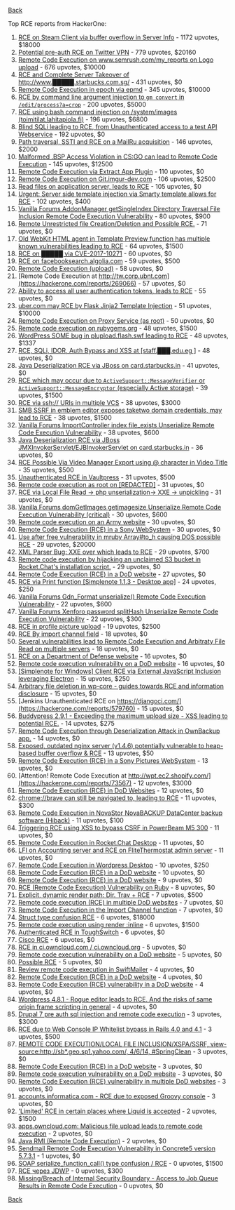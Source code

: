 [Back](../README.md)

Top RCE reports from HackerOne:

1. [RCE on Steam Client via buffer overflow in Server Info](https://hackerone.com/reports/470520) - 1172 upvotes, $18000
2. [Potential pre-auth RCE on Twitter VPN](https://hackerone.com/reports/591295) - 779 upvotes, $20160
3. [Remote Code Execution on www.semrush.com/my_reports on Logo upload](https://hackerone.com/reports/403417) - 676 upvotes, $10000
4. [RCE and Complete Server Takeover of http://www.█████.starbucks.com.sg/](https://hackerone.com/reports/502758) - 431 upvotes, $0
5. [Remote Code Execution in epoch via epmd](https://hackerone.com/reports/450365) - 345 upvotes, $10000
6. [RCE by command line argument injection to `gm convert` in `/edit/process?a=crop`](https://hackerone.com/reports/212696) - 200 upvotes, $5000
7. [RCE using bash command injection on /system/images (toimitilat.lahitapiola.fi)](https://hackerone.com/reports/303061) - 196 upvotes, $6800
8. [Blind SQLi leading to RCE, from Unauthenticated access to a test API Webservice](https://hackerone.com/reports/592400) - 192 upvotes, $0
9. [Path traversal, SSTI and RCE on a MailRu acquisition](https://hackerone.com/reports/536130) - 146 upvotes, $2000
10. [Malformed .BSP Access Violation in CS:GO can lead to Remote Code Execution](https://hackerone.com/reports/351014) - 145 upvotes, $12500
11. [Remote Code Execution via Extract App Plugin](https://hackerone.com/reports/546753) - 110 upvotes, $0
12. [Remote Code Execution on Git.imgur-dev.com](https://hackerone.com/reports/206227) - 106 upvotes, $2500
13. [Read files on application server, leads to RCE](https://hackerone.com/reports/178152) - 105 upvotes, $0
14. [Urgent: Server side template injection via Smarty template allows for RCE](https://hackerone.com/reports/164224) - 102 upvotes, $400
15. [Vanilla Forums AddonManager getSingleIndex Directory Traversal File Inclusion Remote Code Execution Vulnerability](https://hackerone.com/reports/411140) - 80 upvotes, $900
16. [Remote Unrestricted file Creation/Deletion and Possible RCE.](https://hackerone.com/reports/191884) - 71 upvotes, $0
17. [Old WebKit HTML agent in Template Preview function has multiple known vulnerabilities leading to RCE](https://hackerone.com/reports/520717) - 64 upvotes, $1500
18. [RCE on █████ via CVE-2017-10271](https://hackerone.com/reports/576887) - 60 upvotes, $0
19. [RCE on facebooksearch.algolia.com](https://hackerone.com/reports/134321) - 59 upvotes, $500
20. [Remote Code Execution (upload)](https://hackerone.com/reports/116575) - 58 upvotes, $0
21. [Remote Code Execution at http://tw.corp.ubnt.com](https://hackerone.com/reports/269066) - 57 upvotes, $0
22. [Ability to access all user authentication tokens, leads to RCE](https://hackerone.com/reports/158330) - 55 upvotes, $0
23. [uber.com may RCE by Flask Jinja2 Template Injection](https://hackerone.com/reports/125980) - 51 upvotes, $10000
24. [Remote Code Execution on Proxy Service (as root)](https://hackerone.com/reports/401136) - 50 upvotes, $0
25. [Remote code execution on rubygems.org](https://hackerone.com/reports/274990) - 48 upvotes, $1500
26. [WordPress SOME bug in plupload.flash.swf leading to RCE](https://hackerone.com/reports/134738) - 48 upvotes, $1337
27. [RCE, SQLi, IDOR, Auth Bypass and XSS at [staff.███.edu.eg ]](https://hackerone.com/reports/404874) - 48 upvotes, $0
28. [Java Deserialization RCE via JBoss on card.starbucks.in](https://hackerone.com/reports/221294) - 41 upvotes, $0
29. [RCE which may occur due to `ActiveSupport::MessageVerifier` or `ActiveSupport::MessageEncryptor` (especially Active storage)](https://hackerone.com/reports/473888) - 39 upvotes, $1500
30. [RCE via ssh:// URIs in multiple VCS](https://hackerone.com/reports/260005) - 38 upvotes, $3000
31. [SMB SSRF in emblem editor exposes taketwo domain credentials, may lead to RCE](https://hackerone.com/reports/288353) - 38 upvotes, $1500
32. [Vanilla Forums ImportController index file_exists Unserialize Remote Code Execution Vulnerability](https://hackerone.com/reports/410237) - 38 upvotes, $600
33. [Java Deserialization RCE via JBoss JMXInvokerServlet/EJBInvokerServlet on card.starbucks.in](https://hackerone.com/reports/153026) - 36 upvotes, $0
34. [RCE Possible Via Video Manager Export using @ character in Video Title](https://hackerone.com/reports/146593) - 35 upvotes, $500
35. [Unauthenticated RCE in Vaultpress](https://hackerone.com/reports/236552) - 31 upvotes, $500
36. [Remote code execution as root on [REDACTED]](https://hackerone.com/reports/58914) - 31 upvotes, $0
37. [RCE via Local File Read -> php unserialization-> XXE -> unpickling](https://hackerone.com/reports/415501) - 31 upvotes, $0
38. [Vanilla Forums domGetImages getimagesize Unserialize Remote Code Execution Vulnerability (critical)](https://hackerone.com/reports/410882) - 30 upvotes, $600
39. [Remote code execution on an Army website](https://hackerone.com/reports/188284) - 30 upvotes, $0
40. [Remote Code Execution (RCE) in a Sony WebSystem](https://hackerone.com/reports/329572) - 30 upvotes, $0
41. [Use after free vulnerability in mruby Array#to_h causing DOS possible RCE](https://hackerone.com/reports/181321) - 29 upvotes, $20000
42. [XML Parser Bug: XXE over which leads to RCE](https://hackerone.com/reports/55431) - 29 upvotes, $700
43. [Remote code execution by hijacking an unclaimed S3 bucket in Rocket.Chat's installation script.](https://hackerone.com/reports/399166) - 29 upvotes, $0
44. [Remote Code Execution (RCE) in a DoD website](https://hackerone.com/reports/211381) - 27 upvotes, $0
45. [RCE via Print function [Simplenote 1.1.3 - Desktop app]](https://hackerone.com/reports/358049) - 24 upvotes, $250
46. [Vanilla Forums Gdn_Format unserialize() Remote Code Execution Vulnerability](https://hackerone.com/reports/407552) - 22 upvotes, $600
47. [Vanilla Forums Xenforo password splitHash Unserialize Remote Code Execution Vulnerability](https://hackerone.com/reports/410212) - 22 upvotes, $300
48. [RCE in profile picture upload](https://hackerone.com/reports/135072) - 19 upvotes, $2500
49. [RCE By import channel field](https://hackerone.com/reports/335761) - 18 upvotes, $0
50. [Several vulnerabilities lead to Remote Code Execution and Arbitraty File Read on multiple servers](https://hackerone.com/reports/513525) - 18 upvotes, $0
51. [RCE on a Department of Defense website](https://hackerone.com/reports/184279) - 16 upvotes, $0
52. [Remote code execution vulnerability on a DoD website](https://hackerone.com/reports/212985) - 16 upvotes, $0
53. [[Simplenote for Windows] Client RCE via External JavaScript Inclusion leveraging Electron](https://hackerone.com/reports/291539) - 15 upvotes, $250
54. [Arbitrary file deletion in wp-core - guides towards RCE and information disclosure](https://hackerone.com/reports/291878) - 15 upvotes, $0
55. [Jenkins Unauthenticated RCE on https://djangoci.com/](https://hackerone.com/reports/579760) - 15 upvotes, $0
56. [Buddypress 2.9.1 - Exceeding the maximum upload size - XSS leading to potential RCE.](https://hackerone.com/reports/263109) - 14 upvotes, $275
57. [Remote Code Execution through Deserialization Attack in OwnBackup app.](https://hackerone.com/reports/562335) - 14 upvotes, $0
58. [Exposed, outdated nginx server (v1.4.6) potentially vulnerable to heap-based buffer overflow & RCE](https://hackerone.com/reports/168485) - 13 upvotes, $50
59. [Remote Code Execution (RCE) in a Sony Pictures WebSystem](https://hackerone.com/reports/330028) - 13 upvotes, $0
60. [Attention! Remote Code Execution at http://wpt.ec2.shopify.com/](https://hackerone.com/reports/73567) - 12 upvotes, $3000
61. [Remote Code Execution (RCE) in DoD Websites](https://hackerone.com/reports/235605) - 12 upvotes, $0
62. [chrome://brave can still be navigated to, leading to RCE](https://hackerone.com/reports/415178) - 11 upvotes, $300
63. [Remote Code Execution in NovaStor NovaBACKUP DataCenter backup software (Hiback)](https://hackerone.com/reports/138824) - 11 upvotes, $100
64. [Triggering RCE using XSS to bypass CSRF in PowerBeam M5 300](https://hackerone.com/reports/289264) - 11 upvotes, $0
65. [Remote Code Execution in Rocket.Chat Desktop](https://hackerone.com/reports/276031) - 11 upvotes, $0
66. [LFI on Accounting server and RCE on FliteThermostat admin server](https://hackerone.com/reports/509080) - 11 upvotes, $0
67. [Remote Code Execution in Wordpress Desktop](https://hackerone.com/reports/301458) - 10 upvotes, $250
68. [Remote Code Execution (RCE) in a DoD website](https://hackerone.com/reports/329397) - 10 upvotes, $0
69. [Remote Code Execution (RCE) in a DoD website](https://hackerone.com/reports/231926) - 9 upvotes, $0
70. [RCE (Remote Code Execution) Vulnerability on Ruby](https://hackerone.com/reports/218342) - 8 upvotes, $0
71. [Explicit, dynamic render path: Dir. Trav + RCE](https://hackerone.com/reports/46019) - 7 upvotes, $500
72. [Remote code execution (RCE) in multiple DoD websites](https://hackerone.com/reports/226245) - 7 upvotes, $0
73. [Remote Code Execution in the Import Channel function](https://hackerone.com/reports/236607) - 7 upvotes, $0
74. [Struct type confusion RCE](https://hackerone.com/reports/181879) - 6 upvotes, $18000
75. [Remote code execution using render :inline](https://hackerone.com/reports/113928) - 6 upvotes, $1500
76. [Authenticated RCE in ToughSwitch](https://hackerone.com/reports/273449) - 6 upvotes, $0
77. [Cisco RCE](https://hackerone.com/reports/411270) - 6 upvotes, $0
78. [RCE in ci.owncloud.com / ci.owncloud.org](https://hackerone.com/reports/98559) - 5 upvotes, $0
79. [Remote code execution vulnerability on a DoD website](https://hackerone.com/reports/192567) - 5 upvotes, $0
80. [Possible RCE](https://hackerone.com/reports/145343) - 5 upvotes, $0
81. [Review remote code execution in SwiftMailer](https://hackerone.com/reports/194564) - 4 upvotes, $0
82. [Remote Code Execution (RCE) in a DoD website](https://hackerone.com/reports/212022) - 4 upvotes, $0
83. [Remote Code Execution (RCE) vulnerability in a DoD website](https://hackerone.com/reports/232330) - 4 upvotes, $0
84. [Wordpress 4.8.1 - Rogue editor leads to RCE. And the risks of same origin frame scripting in general](https://hackerone.com/reports/263718) - 4 upvotes, $0
85. [Drupal 7 pre auth sql injection and remote code execution](https://hackerone.com/reports/31756) - 3 upvotes, $3000
86. [RCE due to Web Console IP Whitelist bypass in Rails 4.0 and 4.1](https://hackerone.com/reports/44513) - 3 upvotes, $500
87. [REMOTE CODE EXECUTION/LOCAL FILE INCLUSION/XSPA/SSRF, view-source:http://sb*.geo.sp1.yahoo.com/, 4/6/14, #SpringClean](https://hackerone.com/reports/6674) - 3 upvotes, $0
88. [Remote Code Execution (RCE) in a DoD website](https://hackerone.com/reports/213069) - 3 upvotes, $0
89. [Remote code execution vulnerability on a DoD website](https://hackerone.com/reports/203600) - 3 upvotes, $0
90. [Remote Code Execution (RCE) vulnerability in multiple DoD websites](https://hackerone.com/reports/231687) - 3 upvotes, $0
91. [accounts.informatica.com - RCE due to exposed Groovy console](https://hackerone.com/reports/672243) - 3 upvotes, $0
92. ['Limited' RCE in certain places where Liquid is accepted](https://hackerone.com/reports/98259) - 2 upvotes, $1500
93. [apps.owncloud.com: Malicious file upload leads to remote code execution](https://hackerone.com/reports/84374) - 2 upvotes, $0
94. [Java RMI (Remote Code Execution)](https://hackerone.com/reports/163547) - 2 upvotes, $0
95. [Sendmail Remote Code Execution Vulnerability in Concrete5 version 5.7.3.1](https://hackerone.com/reports/59663) - 1 upvotes, $0
96. [SOAP serialize_function_call() type confusion / RCE](https://hackerone.com/reports/104010) - 0 upvotes, $1500
97. [RCE через JDWP](https://hackerone.com/reports/49408) - 0 upvotes, $300
98. [Missing/Breach of Internal Security Boundary - Access to Job Queue Results in Remote Code Execution](https://hackerone.com/reports/224198) - 0 upvotes, $0


[Back](../README.md)
